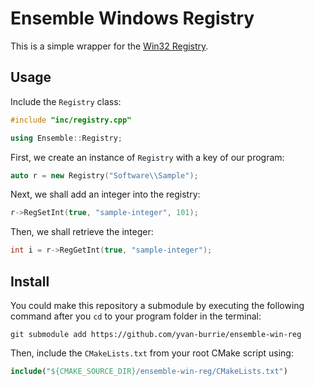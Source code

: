 # Ensemble Windows Registry

This is a simple wrapper for the [Win32 Registry](https://docs.microsoft.com/en-us/windows/win32/sysinfo/structure-of-the-registry).

## Usage

Include the `Registry` class:

```c++
#include "inc/registry.cpp"

using Ensemble::Registry;
```

First, we create an instance of `Registry` with a key of our program:

```c++
auto r = new Registry("Software\\Sample");
```

Next, we shall add an integer into the registry:

```c++
r->RegSetInt(true, "sample-integer", 101);
```

Then, we shall retrieve the integer:

```c++
int i = r->RegGetInt(true, "sample-integer");
```

## Install

You could make this repository a submodule by executing the following command after you `cd` to your program folder in the terminal:

```shell script
git submodule add https://github.com/yvan-burrie/ensemble-win-reg
```

Then, include the `CMakeLists.txt` from your root CMake script using:

```cmake
include("${CMAKE_SOURCE_DIR}/ensemble-win-reg/CMakeLists.txt")
```

